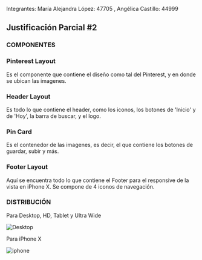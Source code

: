 Integrantes: María Alejandra López: 47705 , Angélica Castillo: 44999

## Justificación Parcial #2

### COMPONENTES

### **Pinterest Layout**
Es el componente que contiene el diseño como tal del Pinterest, y en donde se ubican las imagenes.


### **Header Layout**
Es todo lo que contiene el header, como los iconos, los botones de 'Inicio' y de 'Hoy', la barra de buscar, y el logo.


### **Pin Card**
Es el contenedor de las imagenes, es decir, el que contiene los botones de guardar, subir y más.


### **Footer Layout**
Aquí se encuentra todo lo que contiene el Footer para el responsive de la vista en iPhone X. Se compone de 4 iconos de navegación.


### DISTRIBUCIÓN

Para Desktop, HD, Tablet y Ultra Wide

![Desktop](https://user-images.githubusercontent.com/79233642/137220479-8bfdd1e0-28a5-41df-91c1-db356c9270ac.JPG)

Para iPhone X

![iphone](https://user-images.githubusercontent.com/79233642/137220605-ab5786a7-06ff-4d8d-92ad-7875f5134dc3.JPG)
